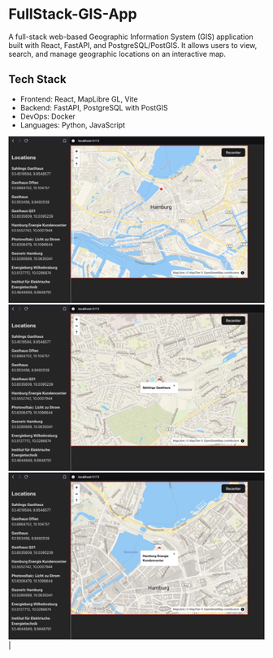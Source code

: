 # FullStack-GIS-App
A full-stack web-based Geographic Information System (GIS) application built with React, FastAPI, and PostgreSQL/PostGIS. It allows users to view, search, and manage geographic locations on an interactive map.

## Tech Stack ## 
- Frontend: React, MapLibre GL, Vite
- Backend: FastAPI, PostgreSQL with PostGIS
- DevOps: Docker
- Languages: Python, JavaScript 

![List View](./screenshots/ss1.jpg)
![Zoomed Marker](./screenshots/ss2.jpg)
![Overview](./screenshots/ss3.jpg) |

